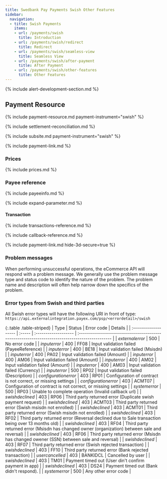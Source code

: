 ```yaml
---
title: Swedbank Pay Payments Swish Other Features
sidebar:
  navigation:
  - title: Swish Payments
    items:
    - url: /payments/swish
      title: Introduction
    - url: /payments/swish/redirect
      title: Redirect
    - url: /payments/swish/seamless-view
      title: Seamless View
    - url: /payments/swish/after-payment
      title: After Payment
    - url: /payments/swish/other-features
      title: Other Features
---
```


{% include alert-development-section.md %}

## Payment Resource

{% include payment-resource.md payment-instrument="swish" %}

{% include settlement-reconciliation.md %}

{% include subsite.md payment-instrument="swish" %}

{% include payment-link.md %}

### Prices

{% include prices.md %}

### Payee reference

{% include payeeinfo.md %}

{% include expand-parameter.md %}

#### Transaction

{% include transactions-reference.md %}

{% include callback-reference.md %}

{% include payment-link.md hide-3d-secure=true %}

### Problem messages

When performing unsuccessful operations, the eCommerce API will respond with a
problem message.
We generally use the problem message type and status code to identify
the nature of the problem.
The problem name and description will often help narrow down the specifics
of the problem.

### Error types from Swish and third parties

All Swish error types will have the following URI in front of type:
`https://api.externalintegration.payex.com/psp/<errordetail>/swish`

{:.table .table-striped}
| Type                 | Status | Error code           | Details                                                                                         |
| :------------------- | :----- | :------------------- | :---------------------------------------------------------------------------------------------- |
| *externalerror*      | 500    | No error code        |
| *inputerror*         | 400    | FF08                 | Input validation failed (PayeeReference)                                                        |
| *inputerror*         | 400    | BE18                 | Input validation failed (Msisdn)                                                                |
| *inputerror*         | 400    | PA02                 | Input validation failed (Amount)                                                                |
| *inputerror*         | 400    | AM06                 | Input validation failed (Amount)                                                                |
| *inputerror*         | 400    | AM02                 | Input validation failed (Amount)                                                                |
| *inputerror*         | 400    | AM03                 | Input validation failed (Currency)                                                              |
| *inputerror*         | 500    | RP02                 | Input validation failed (Description)                                                           |
| *configurationerror* | 403    | RP01                 | Configuration of contract is not correct, or missing settings                                   |
| *configurationerror* | 403    | ACMT07               | Configuration of contract is not correct, or missing settings                                   |
| *systemerror*        | 500    | RP03                 | Unable to complete operation (Invalid callback url)                                             |
| *swishdeclined*      | 403    | RP06                 | Third party returned error (Duplicate swish payment request)                                    |
| *swishdeclined*      | 403    | ACMT03               | Third party returned error (Swish msisdn not enrolled)                                          |
| *swishdeclined*      | 403    | ACMT01               | Third party returned error (Swish msisdn not enrolled)                                          |
| *swishdeclined*      | 403    | RF02                 | Third party returned error (Reversal declined due to Sale transaction being over 13 months old) |
| *swishdeclined*      | 403    | RF04                 | Third party returned error (Msisdn has changed owner (organization) between sale and reversal)  |
| *swishdeclined*      | 403    | RF06                 | Third party returned error (Msisdn has changed owener (SSN) between sale and reversal)          |
| *swishdeclined*      | 403    | RF07                 | Third party returned error (Swish rejected transaction)                                         |
| *swishdeclined*      | 403    | FF10                 | Third party returned error (Bank rejected transaction)                                          |
| *usercancelled*      | 403    | BANKIDCL             | Cancelled by user                                                                               |
| *swishdeclined*      | 403    | TM01                 | Payment timed out (User din't confirm payment in app)                                           |
| *swishdeclined*      | 403    | DS24                 | Payment timed out (Bank didn't respond).                                                        |
| *systemerror*        | 500    | Any other error code |
